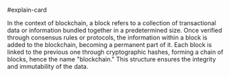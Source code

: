 #explain-card 

In the context of blockchain, a block refers to a collection of transactional data or information bundled together in a predetermined size. Once verified through consensus rules or protocols, the information within a block is added to the blockchain, becoming a permanent part of it. Each block is linked to the previous one through cryptographic hashes, forming a chain of blocks, hence the name "blockchain." This structure ensures the integrity and immutability of the data.